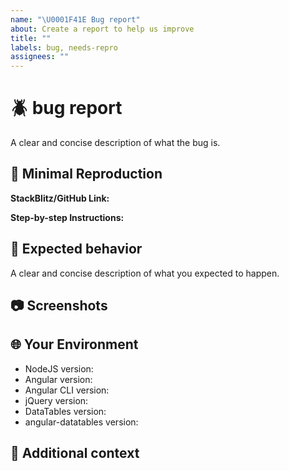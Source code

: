 ```yaml
---
name: "\U0001F41E Bug report"
about: Create a report to help us improve
title: ""
labels: bug, needs-repro
assignees: ""
---
```


<!--
Note: We offer assistance for Angular >=10 projects only. Do not open an issue if this is concering older Angular versions.
-->

# :beetle: bug report

A clear and concise description of what the bug is.

## :microscope: Minimal Reproduction

<!--
Do not add source code here. The chances of fixing the issue would be higher if you provide a small, reproducible repo to investigate.
This is because, your source code will not include all the necessary bits that reproduce the issue. For example, you may have included source code for the Angular component that's causing the problem however you might have left out it's background Angular service which fetches/processes relevant data for the table OR your source code doesn't contain the JSON response object DataTables receives from your server which would mean we're missing context here.

Please create and share minimal reproduction of the issue starting with this template: https://stackblitz.com/fork/angular-datatables-gitter

If StackBlitz is not suitable for reproduction of your issue, please create a minimal GitHub repository with the reproduction of the issue.
A good way to make a minimal reproduction is to create a new app via `ng new repro-app` and add the minimum possible code to show the problem.
Share the link to the repo below along with step-by-step instructions to reproduce the problem, as well as expected and actual behavior.

Issues that don't have enough info and can't be reproduced WILL be closed.

You can read more about issue submission guidelines here: https://github.com/l-lin/angular-datatables/blob/master/.github/CONTRIBUTING.md#got-a-question-or-problem

-->

**StackBlitz/GitHub Link:**

**Step-by-step Instructions:**

## :8ball: Expected behavior

A clear and concise description of what you expected to happen.

## :camera: Screenshots

<!-- Add screenshots to help explain your problem. -->

## :globe_with_meridians: Your Environment

- NodeJS version:
- Angular version:
- Angular CLI version:
- jQuery version:
- DataTables version:
- angular-datatables version:

## :memo: Additional context

<!-- Add any other context about the problem here. -->
